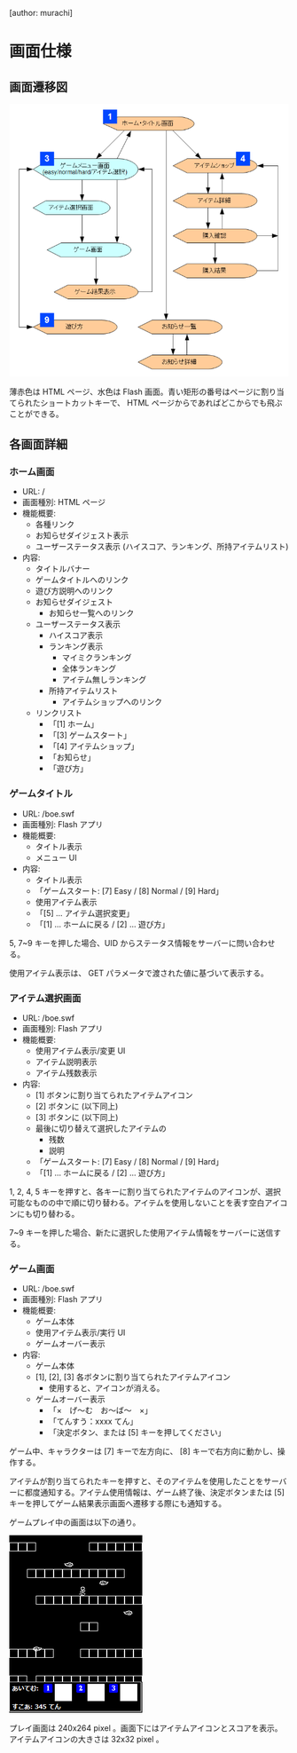 [author: murachi]
# 画面仕様

## 画面遷移図

![image](picture-flow.png)

薄赤色は HTML ページ、水色は Flash 画面。青い矩形の番号はページに割り当てられたショートカットキーで、 HTML ページからであればどこからでも飛ぶことができる。

## 各画面詳細

### ホーム画面

* URL: /
* 画面種別: HTML ページ
* 機能概要:
  * 各種リンク
  * お知らせダイジェスト表示
  * ユーザーステータス表示 (ハイスコア、ランキング、所持アイテムリスト)
* 内容:
  * タイトルバナー
  * ゲームタイトルへのリンク
  * 遊び方説明へのリンク
  * お知らせダイジェスト
    * お知らせ一覧へのリンク
  * ユーザーステータス表示
    * ハイスコア表示
    * ランキング表示
      * マイミクランキング
      * 全体ランキング
      * アイテム無しランキング
    * 所持アイテムリスト
      * アイテムショップへのリンク
  * リンクリスト
    * 「\[1] ホーム」
    * 「\[3] ゲームスタート」
    * 「\[4] アイテムショップ」
    * 「お知らせ」
    * 「遊び方」

### ゲームタイトル

* URL: /boe.swf
* 画面種別: Flash アプリ
* 機能概要:
  * タイトル表示
  * メニュー UI
* 内容:
  * タイトル表示
  * 「ゲームスタート: \[7] Easy / \[8] Normal / \[9] Hard」
  * 使用アイテム表示
  * 「\[5] ... アイテム選択変更」
  * 「\[1] ... ホームに戻る / \[2] ... 遊び方」

5, 7~9 キーを押した場合、UID からステータス情報をサーバーに問い合わせる。

使用アイテム表示は、 GET パラメータで渡された値に基づいて表示する。

### アイテム選択画面

* URL: /boe.swf
* 画面種別: Flash アプリ
* 機能概要:
  * 使用アイテム表示/変更 UI
  * アイテム説明表示
  * アイテム残数表示
* 内容:
  * \[1] ボタンに割り当てられたアイテムアイコン
  * \[2] ボタンに (以下同上)
  * \[3] ボタンに (以下同上)
  * 最後に切り替えて選択したアイテムの
    * 残数
    * 説明
  * 「ゲームスタート: \[7] Easy / \[8] Normal / \[9] Hard」
  * 「\[1] ... ホームに戻る / \[2] ... 遊び方」

1, 2, 4, 5 キーを押すと、各キーに割り当てられたアイテムのアイコンが、選択可能なものの中で順に切り替わる。アイテムを使用しないことを表す空白アイコンにも切り替わる。

7~9 キーを押した場合、新たに選択した使用アイテム情報をサーバーに送信する。

### ゲーム画面

* URL: /boe.swf
* 画面種別: Flash アプリ
* 機能概要:
  * ゲーム本体
  * 使用アイテム表示/実行 UI
  * ゲームオーバー表示
* 内容:
  * ゲーム本体
  * \[1], \[2], \[3] 各ボタンに割り当てられたアイテムアイコン
    * 使用すると、アイコンが消える。
  * ゲームオーバー表示
    * 「×　げ～む　お～ば～　×」
    * 「てんすう：xxxx てん」
    * 「決定ボタン、または \[5] キーを押してください」

ゲーム中、キャラクターは \[7] キーで左方向に、 \[8] キーで右方向に動かし、操作する。

アイテムが割り当てられたキーを押すと、そのアイテムを使用したことをサーバーに都度通知する。アイテム使用情報は、ゲーム終了後、決定ボタンまたは \[5] キーを押してゲーム結果表示画面へ遷移する際にも通知する。

ゲームプレイ中の画面は以下の通り。

![image](fig-playing.PNG)

プレイ画面は 240x264 pixel 。画面下にはアイテムアイコンとスコアを表示。アイテムアイコンの大きさは 32x32 pixel 。
